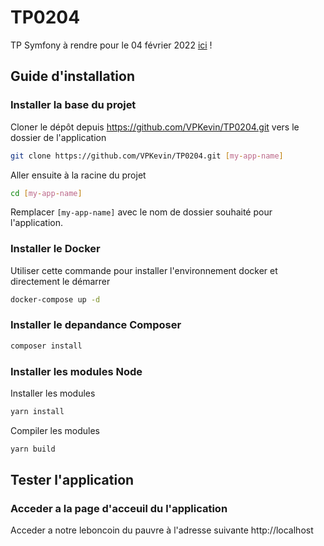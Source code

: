 # TP0204
TP Symfony à rendre pour le 04 février 2022 [ici](https://hetic.arcplex.fr/index.php/projet-symfony/) !

## Guide d'installation

### Installer la base du projet

  Cloner le dépôt depuis https://github.com/VPKevin/TP0204.git vers le dossier de l'application
```bash
git clone https://github.com/VPKevin/TP0204.git [my-app-name]
```

Aller ensuite à la racine du projet
```bash
cd [my-app-name]
```
Remplacer `[my-app-name]` avec le nom de dossier souhaité pour l'application.

### Installer le Docker

Utiliser cette commande pour installer l'environnement docker et directement le démarrer  
```bash
docker-compose up -d
```

### Installer le depandance Composer

```bash
composer install
```

### Installer les modules Node

Installer les modules
```bash
yarn install
```

Compiler les modules
```bash
yarn build
```

## Tester l'application

### Acceder a la page d'acceuil du l'application

Acceder a notre leboncoin du pauvre à l'adresse suivante
http://localhost

